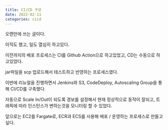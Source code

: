 ```yaml
---
title: CI/CD 구성
date: 2022-02-11
categories: cicd
---
```

오랜만에 쓰는 글이다.

이직도 했고, 일도 열심히 하고있다.

이전까지의 배포 프로세스는 CI를 Github Action으로 하고있었고, CD는 수동으로 하고있었다.

jar파일을 scp 업로드해서 테스트하고 반영하는 프로세스였다.

이번에 리뉴얼을 진행하면서 Jenkins와 S3, CodeDeploy, Autoscaling Group을 통해 CI/CD를 구축했다.

자동으로 Scale In/Out이 되도록 경보를 설정해서 현재 정상적으로 동작이 잘되고, 트래픽에 따라 인스턴스가 변하는것을 모니터링 할 수 있었다.

앞으로는 EC2를 Fargate로, ECR과 ECS를 사용해 배포 / 운영하는 프로세스로 만들고 싶다.
